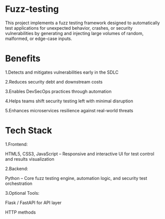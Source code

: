 # Fuzz-testing
This project implements a fuzz testing framework designed to automatically test applications for unexpected behavior, crashes, or security vulnerabilities by generating and injecting large volumes of random, malformed, or edge-case inputs.
# Benefits
1.Detects and mitigates vulnerabilities early in the SDLC

2.Reduces security debt and downstream costs

3.Enables DevSecOps practices through automation

4.Helps teams shift security testing left with minimal disruption

5.Enhances microservices resilience against real-world threats
# Tech Stack
1.Frontend:

HTML5, CSS3, JavaScript – Responsive and interactive UI for test control and results visualization

2.Backend:

Python – Core fuzz testing engine, automation logic, and security test orchestration

3.Optional Tools:

Flask / FastAPI for API layer

HTTP methods




